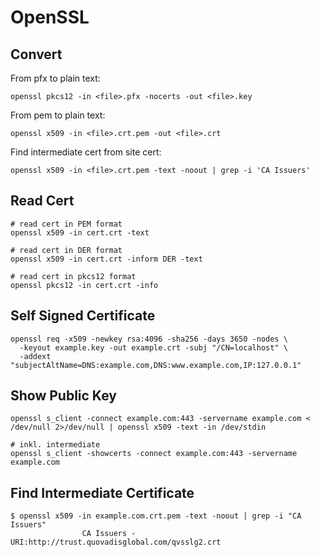 # OpenSSL

## Convert

From pfx to plain text:

```shell
openssl pkcs12 -in <file>.pfx -nocerts -out <file>.key
```

From pem to plain text:

```shell
openssl x509 -in <file>.crt.pem -out <file>.crt   
```

Find intermediate cert from site cert:

```shell
openssl x509 -in <file>.crt.pem -text -noout | grep -i 'CA Issuers'
```

## Read Cert

```shell
# read cert in PEM format
openssl x509 -in cert.crt -text

# read cert in DER format
openssl x509 -in cert.crt -inform DER -text

# read cert in pkcs12 format
openssl pkcs12 -in cert.crt -info
```

## Self Signed Certificate

```shell
openssl req -x509 -newkey rsa:4096 -sha256 -days 3650 -nodes \
  -keyout example.key -out example.crt -subj "/CN=localhost" \
  -addext "subjectAltName=DNS:example.com,DNS:www.example.com,IP:127.0.0.1"
```

## Show Public Key

```shell
openssl s_client -connect example.com:443 -servername example.com < /dev/null 2>/dev/null | openssl x509 -text -in /dev/stdin
```

```shell
# inkl. intermediate
openssl s_client -showcerts -connect example.com:443 -servername example.com
```

## Find Intermediate Certificate

```shell
$ openssl x509 -in example.com.crt.pem -text -noout | grep -i "CA Issuers"
                CA Issuers - URI:http://trust.quovadisglobal.com/qvsslg2.crt
```
